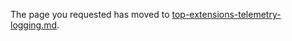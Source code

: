 
The page you requested has moved to [top-extensions-telemetry-logging.md](top-extensions-telemetry-logging.md).